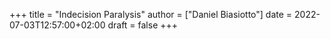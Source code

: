 +++
title = "Indecision Paralysis"
author = ["Daniel Biasiotto"]
date = 2022-07-03T12:57:00+02:00
draft = false
+++
